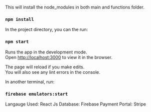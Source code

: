 This will install the node_modules in both main and functions folder.

### `npm install` 

In the project directory, you can the run:

### `npm start`

Runs the app in the development mode.\
Open [http://localhost:3000](http://localhost:3000) to view it in the browser.

The page will reload if you make edits.\
You will also see any lint errors in the console.


In another terminal, run:

###  `firebase emulators:start`

Langauge Used: React Js
Database: Firebase
Payment Portal: Stripe